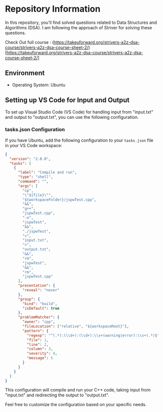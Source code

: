 # Repository Information

In this repository, you'll find solved questions related to Data Structures and Algorithms (DSA). I am following the approach of Striver for solving these questions.

Check Out full course : (https://takeuforward.org/strivers-a2z-dsa-course/strivers-a2z-dsa-course-sheet-2/)[https://takeuforward.org/strivers-a2z-dsa-course/strivers-a2z-dsa-course-sheet-2/]

## Environment

- Operating System: Ubuntu

## Setting up VS Code for Input and Output

To set up Visual Studio Code (VS Code) for handling input from "input.txt" and output to "output.txt", you can use the following configuration.

### tasks.json Configuration

If you have Ubuntu, add the following configuration to your `tasks.json` file in your VS Code workspace:

```json
{
  "version": "2.0.0",
  "tasks": [
    {
      "label": "Compile and run",
      "type": "shell",
      "command": "",
      "args": [
        "cp",
        "\"${file}\"",
        "${workspaceFolder}/jspwTest.cpp",
        "&&",
        "g++",
        "jspwTest.cpp",
        "-o",
        "jspwTest",
        "&&",
        "./jspwTest",
        "<",
        "input.txt",
        ">",
        "output.txt",
        "&&",
        "rm",
        "jspwTest",
        "&&",
        "rm",
        "jspwTest.cpp"
      ],
      "presentation": {
        "reveal": "never"
      },
      "group": {
        "kind": "build",
        "isDefault": true
      },
      "problemMatcher": {
        "owner": "cpp",
        "fileLocation": ["relative", "${workspaceRoot}"],
        "pattern": {
          "regexp": "^(.*):(\\d+):(\\d+):\\s+(warning|error):\\s+(.*)$",
          "file": 1,
          "line": 2,
          "column": 3,
          "severity": 4,
          "message": 5
        }
      }
    }
  ]
}
```

This configuration will compile and run your C++ code, taking input from "input.txt" and redirecting the output to "output.txt".

Feel free to customize the configuration based on your specific needs.
